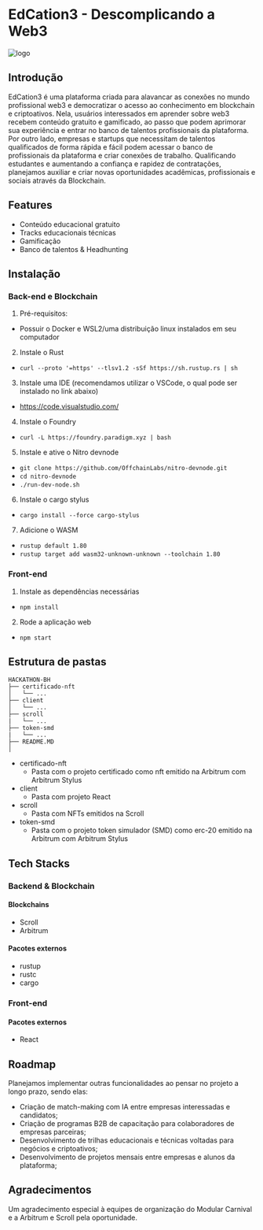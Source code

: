 # EdCation3 - Descomplicando a Web3

![logo](./logo.png)

## Introdução
EdCation3 é uma plataforma criada para alavancar as conexões no mundo profissional web3 e democratizar o acesso ao conhecimento em blockchain e criptoativos. Nela, usuários interessados em aprender sobre web3 recebem conteúdo gratuito e gamificado, ao passo que podem aprimorar sua experiência e entrar no banco de talentos profissionais da plataforma. Por outro lado, empresas e startups que necessitam de talentos qualificados de forma rápida e fácil podem acessar o banco de profissionais da plataforma e criar conexões de trabalho. Qualificando estudantes e aumentando a confiança e rapidez de contratações, planejamos auxiliar e criar novas oportunidades acadêmicas, profissionais e sociais através da Blockchain.

## Features
- Conteúdo educacional gratuito
- Tracks educacionais técnicas
- Gamificação
- Banco de talentos & Headhunting

## Instalação 
### Back-end e Blockchain
1. Pré-requisitos:
- Possuir o Docker e WSL2/uma distribuição linux instalados em seu computador

2. Instale o Rust
- ```curl --proto '=https' --tlsv1.2 -sSf https://sh.rustup.rs | sh```

3. Instale uma IDE (recomendamos utilizar o VSCode, o qual pode ser instalado no link abaixo)
- https://code.visualstudio.com/

4. Instale o Foundry
- ```curl -L https://foundry.paradigm.xyz | bash```

5. Instale e ative o Nitro devnode
- ```git clone https://github.com/OffchainLabs/nitro-devnode.git```
- ```cd nitro-devnode```
- ```./run-dev-node.sh```

6. Instale o cargo stylus
- ```cargo install --force cargo-stylus```

7. Adicione o WASM
- ```rustup default 1.80```
- ```rustup target add wasm32-unknown-unknown --toolchain 1.80```

### Front-end

1. Instale as dependências necessárias
- ```npm install```

2. Rode a aplicação web
- ```npm start```

## Estrutura de pastas

```
HACKATHON-BH
├── certificado-nft
│   └── ...
├── client
│   └── ...
├── scroll
|   └── ...
├── token-smd
|   └── ...
├── README.MD
│   
```

- certificado-nft
    - Pasta com o projeto certificado como nft emitido na Arbitrum com Arbitrum Stylus
- client
    - Pasta com projeto React
- scroll
    - Pasta com NFTs emitidos na Scroll
- token-smd
    - Pasta com o projeto token simulador (SMD) como erc-20 emitido na Arbitrum com Arbitrum Stylus

## Tech Stacks

### Backend & Blockchain

#### Blockchains
- Scroll
- Arbitrum

#### Pacotes externos
- rustup
- rustc
- cargo

### Front-end

#### Pacotes externos
- React

## Roadmap
Planejamos implementar outras funcionalidades ao pensar no projeto a longo prazo, sendo elas:
- Criação de match-making com IA entre empresas interessadas e candidatos;
- Criação de programas B2B de capacitação para colaboradores de empresas parceiras;
- Desenvolvimento de trilhas educacionais e técnicas voltadas para negócios e criptoativos;
- Desenvolvimento de projetos mensais entre empresas e alunos da plataforma;

## Agradecimentos
Um agradecimento especial à equipes de organização do Modular Carnival e a Arbitrum e Scroll pela oportunidade. 
